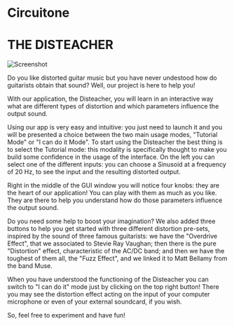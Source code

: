 # Circuitone
# THE DISTEACHER

![Screenshot](https://user-images.githubusercontent.com/89461273/233733159-7ef2b0b8-76b8-47d9-b658-c20fc50825c5.png)

Do you like distorted guitar music but you have never undestood how do guitarists obtain that sound? Well, our project is here to help you!

With our application, the Disteacher, you will learn in an interactive way what are different types of distortion and which parameters influence the output sound.

Using our app is very easy and intuitive: you just need to launch it and you will be presented a choice between the two main usage modes, "Tutorial Mode" or "I can do it Mode". To start using the Disteacher the best thing is to select the Tutorial mode: this modality is specifically thought to make you build some confidence in the usage of the interface. On the left you can select one of the different inputs: you can choose a Sinusoid at a frequency of 20 Hz, to see the input and the resulting distorted output.

Right in the middle of the GUI window you will notice four knobs: they are the heart of our application! You can play with them as much as you like. They are there to help you understand how do those parameters influence the output sound.

Do you need some help to boost your imagination? We also added three buttons to help you get started with three different distortion pre-sets, inspired by the sound of three famous guitarists: we have the "Overdrive Effect", that we associated to Stevie Ray Vaughan; then there is the pure "Distortion" effect, characteristic of the AC/DC band; and then we have the toughest of them all, the "Fuzz Effect", and we linked it to Matt Bellamy from the band Muse.

When you have understood the functioning of the Disteacher you can switch to "I can do it" mode just by clicking on the top right button! There you may see the distortion effect acting on the input of your computer microphone or even of your external soundcard, if you wish.

So, feel free to experiment and have fun!
